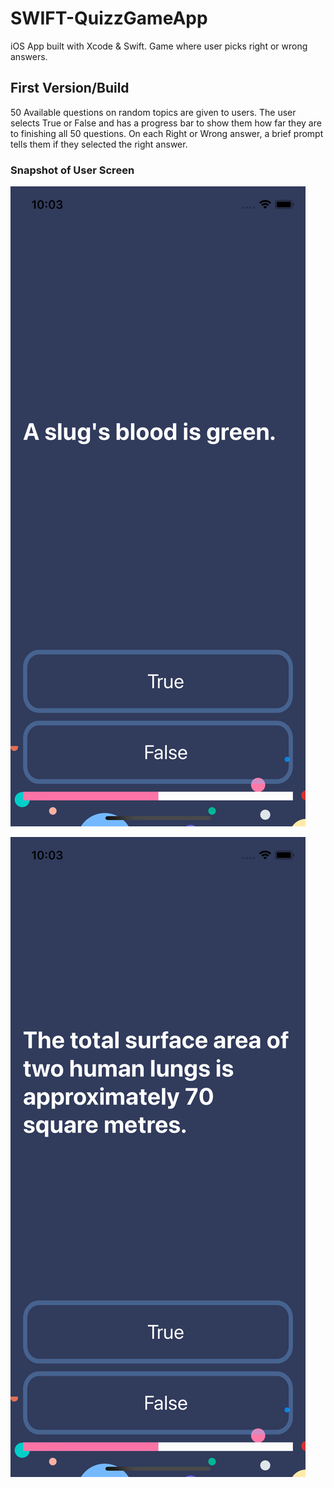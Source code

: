 # SWIFT-QuizzGameApp
iOS App built with Xcode &amp; Swift. Game where user picks right or wrong answers. 

## First Version/Build
50 Available questions on random topics are given to users. The user selects True or False and has a progress bar to show them how far they are to finishing all 50 questions. On each Right or Wrong answer, a brief prompt tells them if they selected the right answer.



### Snapshot of User Screen
![FirstQuestion Landing](https://github.com/VictorDoyle/SWIFT-QuizzGameApp/blob/master/Readmefiles/landingOne.png?raw=true)

![SecondQuestion Landing](https://github.com/VictorDoyle/SWIFT-QuizzGameApp/blob/master/Readmefiles/landingTwo.png?raw=true)


